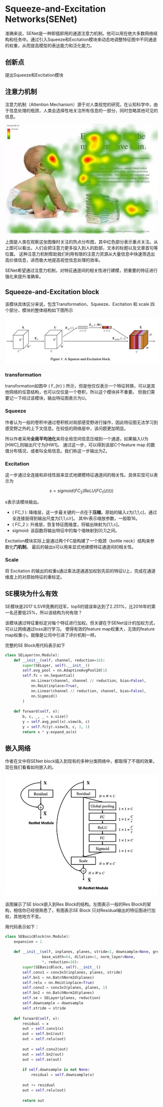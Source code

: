 # Squeeze-and-Excitation Networks(SENet)

准确来说，SENet是一种即插即用的通道注意力机制。他可以用在绝大多数网络结构和任务中。通过引入Squeeze和Excitation模块来动态地调整特征图中不同通道的权重，从而提高模型的表达能力和泛化能力。

## 创新点

提出Squeeze和Excitation模块

## 注意力机制

注意力机制（Attention Mechanism）源于对人类视觉的研究。在认知科学中，由于信息处理的瓶颈，人类会选择性地关注所有信息的一部分，同时忽略其他可见的信息。

![](../img/03/06/humanAtten.png)

上图是人类在观察这张图像时关注的热点分布图，其中红色部分表示重点关注。从上图可以看出，人们会把注意力更多投入到人的脸部，文本的标题以及文章首句等位置。
这种注意力机制帮助我们利用有限的注意力资源从大量信息中快速筛选出高价值信息，进而极大地提高视觉信息处理的效率。

SENet希望通过注意力机制，对特征通道间的相关性进行建模，把重要的特征进行强化来提升准确率。

## Squeeze-and-Excitation block

该模块具体区分来说，包含Transformation、Squeeze、Excitation 和 scale 四个部分，模块的整体结构如下图所示

![](../img/03/06/SENet.jpg)

### transformation
transformation如图中 \( F_{tr} \) 所示，但是他仅仅表示一个特征转换，可以是其他网络的任意结构，也可以仅仅是一个卷积，所以这个模块并不重要。
但我们需要记一下经过该模块，输出特征图表示为U。

### Squeeze
作者认为一般的卷积中通过卷积核对局部感受野进行操作，因此特征图无法学习到感受野之外的上下文信息。在较低的网络层中，该问题更加明显。

所以作者采用**全局平均池化**来将全局空间信息压缩到一个通道，如果输入U为[HWC],则输出尺寸为[HW1]。
通过这一步，可以得到该层C个feature map 的数值分布情况，或者叫全局信息。我们称这一步输出为Z。

### Excitation

这一步通过全连接和非线性层来显式地建模特征通道间的相关性。具体实现可以表示为

$$ s = sigmoid(FC_2(ReLU(FC_1(z))))$$

s表示该模块输出。

- \( FC_1 \): 降维层，这一步最关键的一点在于**压缩**。原始的输入z为[1,1,c]，通过全连接层得到输出尺度为[1,1,c/r]。
其中r表示缩放参数，一般取16。
- \( FC_2 \): 升维层，恢复特征图维度，将输出映射为[1,1,c]。
- sigmoid: 该函数将输出特征中的每个值映射到[0,1]之间。

Excitation模块实际上是通过两个FC层构建了一个瓶颈（bottle neck）结构来参数化**门机制**。
最后的输出s可以用来显式地建模特征通道间的相关性。

### Scale
将 Excitation 的输出的权重s通过乘法逐通道加权到先前的特征U上，完成在通道维度上的对原始特征的重标定。


## SE模块为什么有效
SE模块是2017 ILSVR竞赛的冠军，top5的错误率达到了2.251%，比2016年的第一名还要低25%，所以该结构为何有效？

该模块通过特征重标定对每个特征进行加权。但关键在于SENet设计的加权方式，可以让网络通过loss进行学习。
使得有效的feature map权重大，无效的feature map权重小。就像是公司中引进了评价机制一样。

完整的SE Block用代码表示如下

```python
class SELayer(nn.Module):
    def __init__(self, channel, reduction=16):
        super(SELayer, self).__init__()
        self.avg_pool = nn.AdaptiveAvgPool2d(1)
        self.fc = nn.Sequential(
            nn.Linear(channel, channel // reduction, bias=False),
            nn.ReLU(inplace=True),
            nn.Linear(channel // reduction, channel, bias=False),
            nn.Sigmoid()
        )

    def forward(self, x):
        b, c, _, _ = x.size()
        y = self.avg_pool(x).view(b, c)
        y = self.fc(y).view(b, c, 1, 1)
        return x * y.expand_as(x)

```
## 嵌入网络

作者在文中将SENet block插入到现有的多种分类网络中，都取得了不错的效果，现在我们看看如何嵌入的。

![](../img/03/06/SE-in-Res.jpg)

该图展示了SE block嵌入到Res Block的结构。左图表示一般的Res Block的架构，相信你已经很熟悉了。有图表示SE Block
只对Residual输出的特征图进行加权，其他地方不变。

用代码表示如下：

```python
class SEBasicBlock(nn.Module):
    expansion = 1

    def __init__(self, inplanes, planes, stride=1, downsample=None, groups=1,
                 base_width=64, dilation=1, norm_layer=None,
                 *, reduction=16):
        super(SEBasicBlock, self).__init__()
        self.conv1 = conv3x3(inplanes, planes, stride)
        self.bn1 = nn.BatchNorm2d(planes)
        self.relu = nn.ReLU(inplace=True)
        self.conv2 = conv3x3(planes, planes, 1)
        self.bn2 = nn.BatchNorm2d(planes)
        self.se = SELayer(planes, reduction)
        self.downsample = downsample
        self.stride = stride

    def forward(self, x):
        residual = x
        out = self.conv1(x)
        out = self.bn1(out)
        out = self.relu(out)

        out = self.conv2(out)
        out = self.bn2(out)
        out = self.se(out)

        if self.downsample is not None:
            residual = self.downsample(x)

        out += residual
        out = self.relu(out)

        return out
```


